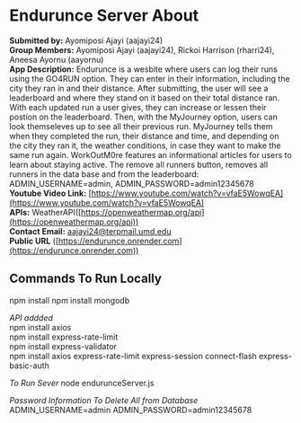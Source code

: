 # Endurunce Server About

**Submitted by:**  Ayomiposi Ajayi (aajayi24) <br>
**Group Members:** Ayomiposi Ajayi (aajayi24), Rickoi Harrison (rharri24), Aneesa Ayornu (aayornu) <br>
**App Description:**  Endurunce is a wesbite where users can log their runs using the GO4RUN option. They can enter in their information, including the city they ran in and their distance. After submitting, the user will see a leaderboard and where they stand on it based on their total distance ran. With each updated run a user gives, they can increase or lessen their postion on the leaderboard. Then, with the MyJourney option, users can look themseleves up to see all their previous run. MyJourney tells them when they completed the run, their distance and time, and depending on the city they ran it, the weather conditions, in case they want to make the same run again. WorkOutM0re features an informational articles for users to learn about staying active. The remove all runners button, removes all runners in the data base and from the leaderboard: ADMIN_USERNAME=admin, ADMIN_PASSWORD=admin12345678<br>
**Youtube Video Link:** [https://www.youtube.com/watch?v=vfaE5WowqEA](https://www.youtube.com/watch?v=vfaE5WowqEA) <br>
**APIs:** WeatherAPI([https://openweathermap.org/api](https://openweathermap.org/api)) <br>
**Contact Email:** aajayi24@terpmail.umd.edu<br>
**Public URL** ([https://endurunce.onrender.com](https://endurunce.onrender.com))

## Commands To Run Locally

npm install 
npm install mongodb

*API addded* <br>
npm install axios <br>
npm install express-rate-limit <br>
npm install express-validator <br>
npm install axios express-rate-limit express-session connect-flash express-basic-auth <br>

*To Run Sever*
node endurunceServer.js <portNumber>

*Password Information To Delete All from Database*
ADMIN_USERNAME=admin
ADMIN_PASSWORD=admin12345678

